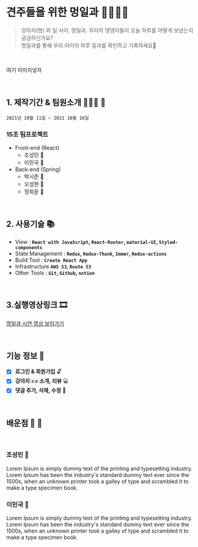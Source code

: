 # 견주들을 위한 **멍일과** 🦮🐕‍🦺🐩

> 강아지(멍) 와 일 사이. 멍일과.
> 우리의 댕댕이들이 오늘 하루를 어떻게 보냈는지 궁금하신가요?<br>
>  멍일과를 통해 우리 아이의 하루 일과를 확인하고 기록하세요🐶

<br />


여기 이미지넣자

<br />

  ## 1. 제작기간 & 팀원소개 🏃‍🏃‍♀️ 💨
   `2021년 10월 11일 ~ 2021 10월 16일`
  ### 15조 팀프로젝트
  - Front-end (React)
     - 조성민 👨
     - 이민국 🧔
  - Back-end  (Spring)
     - 박시준 🧑
     - 오성현 👦
     - 정희윤 👧

<br />
     
  ## 2. 사용기술 📚

- View : **`React with JavaScript`, `React-Router`, `material-UI`, `Styled-components`**
- State Management : **`Redux`, `Redux-Thunk`, `Immer`, `Redux-actions`**
- Build Tool : **`Create React App`**
- Infrastructure **`AWS S3`, `Route 53`**
- Other Tools : **`Git`, `Github`, `notion`**

<br />

## 3.실행영상링크 🎞
     
  [멍일과 시연 영상 보러가기](https://www.youtube.com/watch?v=Sd98UjrPmB4)
     
<br />

## 기능 정보 📃

- [x] **로그인 & 회원가입** 🔓
- [x] **강아지 => 소개, 리뷰** 💻
- [x] **댓글 추가, 삭제, 수정** 📝

<br />

## 배운점 👨 🧔

<br/>

### 조성민 👨
Lorem Ipsum is simply dummy text of the printing and typesetting industry. Lorem Ipsum has been the industry's standard dummy text ever since the 1500s, when an unknown printer took a galley of type and scrambled it to make a type specimen book.

### 이민국 🧔
Lorem Ipsum is simply dummy text of the printing and typesetting industry. Lorem Ipsum has been the industry's standard dummy text ever since the 1500s, when an unknown printer took a galley of type and scrambled it to make a type specimen book.


